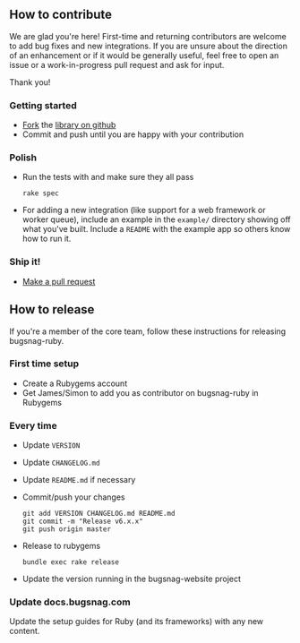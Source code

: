 
## How to contribute

We are glad you're here! First-time and returning contributors are welcome to
add bug fixes and new integrations. If you are unsure about the direction of an
enhancement or if it would be generally useful, feel free to open an issue or a
work-in-progress pull request and ask for input.

Thank you!

### Getting started

-   [Fork](https://help.github.com/articles/fork-a-repo) the [library on github](https://github.com/bugsnag/bugsnag-ruby)
-   Commit and push until you are happy with your contribution

### Polish

-   Run the tests with and make sure they all pass

    ```
    rake spec
    ```
-   For adding a new integration (like support for a web framework or worker
    queue), include an example in the `example/` directory showing off what
    you've built. Include a `README` with the example app so others know how to
    run it.


### Ship it!

-   [Make a pull request](https://help.github.com/articles/using-pull-requests)


## How to release

If you're a member of the core team, follow these instructions for releasing bugsnag-ruby.

### First time setup

* Create a Rubygems account
* Get James/Simon to add you as contributor on bugsnag-ruby in Rubygems

### Every time

* Update `VERSION`
* Update `CHANGELOG.md`
* Update `README.md` if necessary
* Commit/push your changes

    ```
    git add VERSION CHANGELOG.md README.md
    git commit -m "Release v6.x.x"
    git push origin master
    ```

* Release to rubygems

    ```
    bundle exec rake release
    ```

* Update the version running in the bugsnag-website project

### Update docs.bugsnag.com

Update the setup guides for Ruby (and its frameworks) with any new content.
